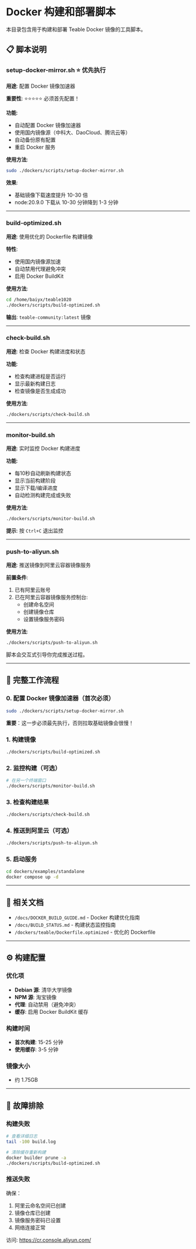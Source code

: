 # Docker 构建和部署脚本

本目录包含用于构建和部署 Teable Docker 镜像的工具脚本。

## 📋 脚本说明

### setup-docker-mirror.sh ⭐ 优先执行
**用途**: 配置 Docker 镜像加速器

**重要性**: ⭐⭐⭐⭐⭐ 必须首先配置！

**功能**:
- 自动配置 Docker 镜像加速器
- 使用国内镜像源（中科大、DaoCloud、腾讯云等）
- 自动备份原有配置
- 重启 Docker 服务

**使用方法**:
```bash
sudo ./dockers/scripts/setup-docker-mirror.sh
```

**效果**:
- 基础镜像下载速度提升 10-30 倍
- node:20.9.0 下载从 10-30 分钟降到 1-3 分钟

---

### build-optimized.sh
**用途**: 使用优化的 Dockerfile 构建镜像

**特性**:
- 使用国内镜像源加速
- 自动禁用代理避免冲突
- 启用 Docker BuildKit

**使用方法**:
```bash
cd /home/baiyx/teable1020
./dockers/scripts/build-optimized.sh
```

**输出**: `teable-community:latest` 镜像

---

### check-build.sh
**用途**: 检查 Docker 构建进度和状态

**功能**:
- 检查构建进程是否运行
- 显示最新构建日志
- 检查镜像是否生成成功

**使用方法**:
```bash
./dockers/scripts/check-build.sh
```

---

### monitor-build.sh
**用途**: 实时监控 Docker 构建进度

**功能**:
- 每10秒自动刷新构建状态
- 显示当前构建阶段
- 显示下载/编译进度
- 自动检测构建完成或失败

**使用方法**:
```bash
./dockers/scripts/monitor-build.sh
```

**提示**: 按 `Ctrl+C` 退出监控

---

### push-to-aliyun.sh
**用途**: 推送镜像到阿里云容器镜像服务

**前置条件**:
1. 已有阿里云账号
2. 已在阿里云容器镜像服务控制台:
   - 创建命名空间
   - 创建镜像仓库
   - 设置镜像服务密码

**使用方法**:
```bash
./dockers/scripts/push-to-aliyun.sh
```

脚本会交互式引导你完成推送过程。

---

## 🚀 完整工作流程

### 0. 配置 Docker 镜像加速器（首次必须）
```bash
sudo ./dockers/scripts/setup-docker-mirror.sh
```

**重要**：这一步必须最先执行，否则拉取基础镜像会很慢！

### 1. 构建镜像
```bash
./dockers/scripts/build-optimized.sh
```

### 2. 监控构建（可选）
```bash
# 在另一个终端窗口
./dockers/scripts/monitor-build.sh
```

### 3. 检查构建结果
```bash
./dockers/scripts/check-build.sh
```

### 4. 推送到阿里云（可选）
```bash
./dockers/scripts/push-to-aliyun.sh
```

### 5. 启动服务
```bash
cd dockers/examples/standalone
docker compose up -d
```

---

## 📝 相关文档

- `/docs/DOCKER_BUILD_GUIDE.md` - Docker 构建优化指南
- `/docs/BUILD_STATUS.md` - 构建状态监控指南
- `/dockers/teable/Dockerfile.optimized` - 优化的 Dockerfile

---

## ⚙️ 构建配置

### 优化项
- **Debian 源**: 清华大学镜像
- **NPM 源**: 淘宝镜像
- **代理**: 自动禁用（避免冲突）
- **缓存**: 启用 Docker BuildKit 缓存

### 构建时间
- **首次构建**: 15-25 分钟
- **使用缓存**: 3-5 分钟

### 镜像大小
- 约 1.75GB

---

## 🔧 故障排除

### 构建失败
```bash
# 查看详细日志
tail -100 build.log

# 清除缓存重新构建
docker builder prune -a
./dockers/scripts/build-optimized.sh
```

### 推送失败
确保：
1. 阿里云命名空间已创建
2. 镜像仓库已创建
3. 镜像服务密码已设置
4. 网络连接正常

访问: https://cr.console.aliyun.com/

